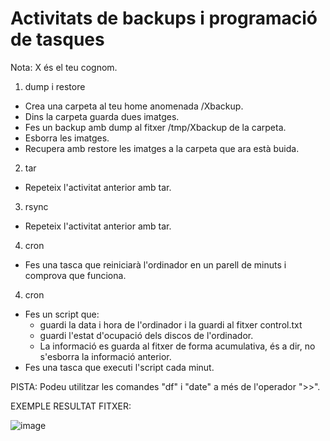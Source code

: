 # Activitats de backups i programació de tasques

Nota: X és el teu cognom.

1. dump i restore
- Crea una carpeta al teu home anomenada /Xbackup.
- Dins la carpeta guarda dues imatges.
- Fes un backup amb dump al fitxer /tmp/Xbackup de la carpeta.
- Esborra les imatges.
- Recupera amb restore les imatges a la carpeta que ara està buida.

2. tar
- Repeteix l'activitat anterior amb tar.

3. rsync
- Repeteix l'activitat anterior amb tar.

4. cron
- Fes una tasca que reiniciarà l'ordinador en un parell de minuts i comprova que funciona.

4. cron
- Fes un script que:
  - guardi la data i hora de l'ordinador i la guardi al fitxer control.txt
  - guardi l'estat d'ocupació dels discos de l'ordinador.
  - La informació es guarda al fitxer de forma acumulativa, és a dir, no s'esborra la informació anterior.
- Fes una tasca que executi l'script cada minut.

PISTA: Podeu utilitzar les comandes "df" i "date" a més de l'operador ">>".

EXEMPLE RESULTAT FITXER:

![image](https://github.com/XaSaFa/MP04/assets/110727546/063d26df-99c0-48f8-87f6-ee61eb78e2a8)


